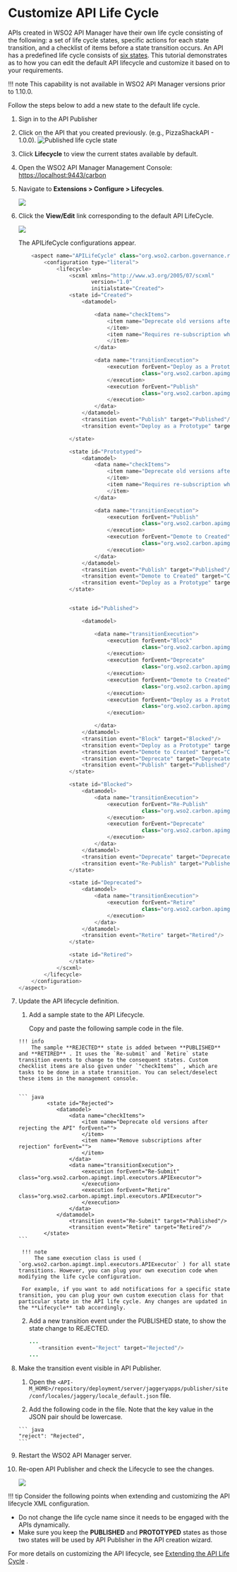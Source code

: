 # Customize API Life Cycle

APIs created in WSO2 API Manager have their own life cycle consisting of the following: a set of life cycle states, specific actions for each state transition, and a checklist of items before a state transition occurs. An API has a predefined life cycle consists of [six states]({{base_path}}/learn/design-api/lifecycle-management/api-lifecycle/#api-lifecycle-states). This tutorial demonstrates as to how you can edit the default API lifecycle and customize it based on to your requirements.

!!! note
    This capability is not available in WSO2 API Manager versions prior to 1.10.0.


Follow the steps below to add a new state to the default life cycle.

1.  Sign in to the API Publisher

2.  Click on the API that you created previously.
    (e.g., PizzaShackAPI - 1.0.0).
    ![Published life cycle state]({{base_path}}/assets/img/learn/default-lifecycle.png)

3.  Click **Lifecycle** to view the current states available by default.

4.  Open the WSO2 API Manager Management Console: <https://localhost:9443/carbon>

5.  Navigate to **Extensions &gt; Configure &gt; Lifecycles**.

    ![]({{base_path}}/assets/img/learn/lifecycle-menu.png)
    
6.  Click the **View/Edit** link corresponding to the default API LifeCycle.

    ![]({{base_path}}/assets/img/learn/api-lifecycle-veiw.png) 
    
     The APILifeCycle configurations appear.

    ``` java
        <aspect name="APILifeCycle" class="org.wso2.carbon.governance.registry.extensions.aspects.DefaultLifeCycle">
            <configuration type="literal">
                <lifecycle>
                    <scxml xmlns="http://www.w3.org/2005/07/scxml"
                           version="1.0"
                           initialstate="Created">
                    <state id="Created">
                        <datamodel>

                            <data name="checkItems">
                                <item name="Deprecate old versions after publish the API" forEvent="">
                                </item>
                                <item name="Requires re-subscription when publish the API" forEvent="">
                                </item>
                            </data>

                            <data name="transitionExecution">
                                <execution forEvent="Deploy as a Prototype"
                                           class="org.wso2.carbon.apimgt.impl.executors.APIExecutor">
                                </execution>
                                <execution forEvent="Publish"
                                           class="org.wso2.carbon.apimgt.impl.executors.APIExecutor">
                                </execution>
                            </data>
                        </datamodel>
                        <transition event="Publish" target="Published"/>
                        <transition event="Deploy as a Prototype" target="Prototyped"/>

                    </state>

                    <state id="Prototyped">
                        <datamodel>
                            <data name="checkItems">
                                <item name="Deprecate old versions after publish the API" forEvent="">
                                </item>
                                <item name="Requires re-subscription when publish the API" forEvent="">
                                </item>
                            </data>

                            <data name="transitionExecution">
                                <execution forEvent="Publish"
                                           class="org.wso2.carbon.apimgt.impl.executors.APIExecutor">
                                </execution>
                                <execution forEvent="Demote to Created"
                                           class="org.wso2.carbon.apimgt.impl.executors.APIExecutor">
                                </execution>
                            </data>
                        </datamodel>
                        <transition event="Publish" target="Published"/>
                        <transition event="Demote to Created" target="Created"/>
                        <transition event="Deploy as a Prototype" target="Prototyped"/>
                    </state>


                    <state id="Published">

                        <datamodel>

                            <data name="transitionExecution">
                                <execution forEvent="Block"
                                           class="org.wso2.carbon.apimgt.impl.executors.APIExecutor">
                                </execution>
                                <execution forEvent="Deprecate"
                                           class="org.wso2.carbon.apimgt.impl.executors.APIExecutor">
                                </execution>
                                <execution forEvent="Demote to Created"
                                           class="org.wso2.carbon.apimgt.impl.executors.APIExecutor">
                                </execution>
                                <execution forEvent="Deploy as a Prototype"
                                           class="org.wso2.carbon.apimgt.impl.executors.APIExecutor">
                                </execution>

                            </data>
                        </datamodel>
                        <transition event="Block" target="Blocked"/>
                        <transition event="Deploy as a Prototype" target="Prototyped"/>
                        <transition event="Demote to Created" target="Created"/>
                        <transition event="Deprecate" target="Deprecated"/>
                        <transition event="Publish" target="Published"/>
                    </state>

                    <state id="Blocked">
                        <datamodel>
                            <data name="transitionExecution">
                                <execution forEvent="Re-Publish"
                                           class="org.wso2.carbon.apimgt.impl.executors.APIExecutor">
                                </execution>
                                <execution forEvent="Deprecate"
                                           class="org.wso2.carbon.apimgt.impl.executors.APIExecutor">
                                </execution>
                            </data>
                        </datamodel>
                        <transition event="Deprecate" target="Deprecated"/>
                        <transition event="Re-Publish" target="Published"/>
                    </state>

                    <state id="Deprecated">
                        <datamodel>
                            <data name="transitionExecution">
                                <execution forEvent="Retire"
                                           class="org.wso2.carbon.apimgt.impl.executors.APIExecutor">
                                </execution>
                            </data>
                        </datamodel>
                        <transition event="Retire" target="Retired"/>
                    </state>

                    <state id="Retired">
                    </state>
                </scxml>
            </lifecycle>
        </configuration>
    </aspect>
    ```
7.  Update the API lifecycle definition.

     1.  Add a sample state to the API Lifecycle.
        
         Copy and paste the following sample code in the file.

        !!! info
            The sample **REJECTED** state is added between **PUBLISHED** and **RETIRED** . It uses the `Re-submit` and `Retire` state transition events to change to the consequent states. Custom checklist items are also given under `"checkItems"` , which are tasks to be done in a state transition. You can select/deselect these items in the management console.


        ``` java
                 <state id="Rejected">
                    <datamodel>
                        <data name="checkItems">
                            <item name="Deprecate old versions after rejecting the API" forEvent="">
                            </item>
                            <item name="Remove subscriptions after rejection" forEvent="">
                            </item>
                        </data>
                        <data name="transitionExecution">
                            <execution forEvent="Re-Submit" class="org.wso2.carbon.apimgt.impl.executors.APIExecutor">
                            </execution>
                            <execution forEvent="Retire" class="org.wso2.carbon.apimgt.impl.executors.APIExecutor">
                            </execution>
                        </data>
                    </datamodel>
                        <transition event="Re-Submit" target="Published"/>
                        <transition event="Retire" target="Retired"/>
                </state>
        ```

         !!! note
             The same execution class is used ( `org.wso2.carbon.apimgt.impl.executors.APIExecutor` ) for all state transitions. However, you can plug your own execution code when modifying the life cycle configuration.

         For example, if you want to add notifications for a specific state transition, you can plug your own custom execution class for that particular state in the API life cycle. Any changes are updated in the **Lifecycle** tab accordingly.


    2.  Add a new transition event under the PUBLISHED state, to show the state change to REJECTED.

         ``` java
         ...   
            <transition event="Reject" target="Rejected"/>
         ...
         ```

8.  Make the transition event visible in API Publisher.
     
     1.  Open the `<API-M_HOME>/repository/deployment/server/jaggeryapps/publisher/site/conf/locales/jaggery/locale_default.json` file.
    
     2.  Add the following code in the file. Note that the key value in the JSON pair should be lowercase.

        ``` java
        "reject": "Rejected",
        ```

9.  Restart the WSO2 API Manager server.

10.  Re-open API Publisher and check the Lifecycle to see the changes.

     ![]({{base_path}}/assets/attachments/103328609/103328611.png)

!!! tip
    Consider the following points when extending and customizing the API lifecycle XML configuration.

-   Do not change the life cycle name since it needs to be engaged with the APIs dynamically.
-   Make sure you keep the **PUBLISHED** and **PROTOTYPED** states as those two states will be used by API Publisher in the API creation wizard.


For more details on customizing the API lifecycle, see [Extending the API Life Cycle]({{base_path}}/learn/design-api/lifecycle-management/extending-the-api-life-cycle/) .
